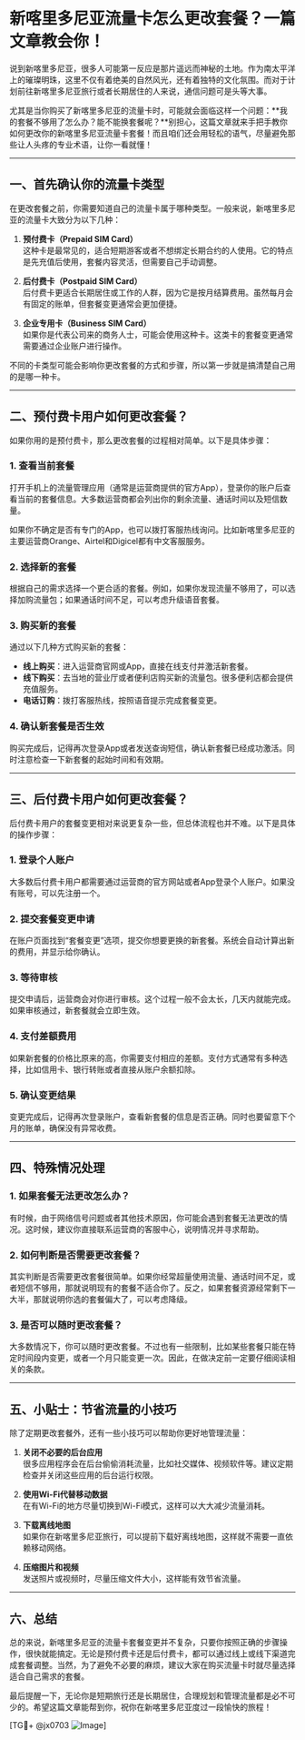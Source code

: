 # 新喀里多尼亚流量卡怎么更改套餐？一篇文章教会你！

说到新喀里多尼亚，很多人可能第一反应是那片遥远而神秘的土地。作为南太平洋上的璀璨明珠，这里不仅有着绝美的自然风光，还有着独特的文化氛围。而对于计划前往新喀里多尼亚旅行或者长期居住的人来说，通信问题可是头等大事。

尤其是当你购买了新喀里多尼亚的流量卡时，可能就会面临这样一个问题：**我的套餐不够用了怎么办？能不能换套餐呢？**别担心，这篇文章就来手把手教你如何更改你的新喀里多尼亚流量卡套餐！而且咱们还会用轻松的语气，尽量避免那些让人头疼的专业术语，让你一看就懂！

---

## 一、首先确认你的流量卡类型

在更改套餐之前，你需要知道自己的流量卡属于哪种类型。一般来说，新喀里多尼亚的流量卡大致分为以下几种：

1. **预付费卡（Prepaid SIM Card）**  
   这种卡是最常见的，适合短期游客或者不想绑定长期合约的人使用。它的特点是先充值后使用，套餐内容灵活，但需要自己手动调整。

2. **后付费卡（Postpaid SIM Card）**  
   后付费卡更适合长期居住或工作的人群，因为它是按月结算费用。虽然每月会有固定的账单，但套餐变更通常会更加便捷。

3. **企业专用卡（Business SIM Card）**  
   如果你是代表公司来的商务人士，可能会使用这种卡。这类卡的套餐变更通常需要通过企业账户进行操作。

不同的卡类型可能会影响你更改套餐的方式和步骤，所以第一步就是搞清楚自己用的是哪一种卡。

---

## 二、预付费卡用户如何更改套餐？

如果你用的是预付费卡，那么更改套餐的过程相对简单。以下是具体步骤：

### 1. 查看当前套餐
打开手机上的流量管理应用（通常是运营商提供的官方App），登录你的账户后查看当前的套餐信息。大多数运营商都会列出你的剩余流量、通话时间以及短信数量。

如果你不确定是否有专门的App，也可以拨打客服热线询问。比如新喀里多尼亚的主要运营商Orange、Airtel和Digicel都有中文客服服务。

### 2. 选择新的套餐
根据自己的需求选择一个更合适的套餐。例如，如果你发现流量不够用了，可以选择加购流量包；如果通话时间不足，可以考虑升级语音套餐。

### 3. 购买新的套餐
通过以下几种方式购买新的套餐：
- **线上购买**：进入运营商官网或App，直接在线支付并激活新套餐。
- **线下购买**：去当地的营业厅或者便利店购买新的流量包。很多便利店都会提供充值服务。
- **电话订购**：拨打客服热线，按照语音提示完成套餐变更。

### 4. 确认新套餐是否生效
购买完成后，记得再次登录App或者发送查询短信，确认新套餐已经成功激活。同时注意检查一下新套餐的起始时间和有效期。

---

## 三、后付费卡用户如何更改套餐？

后付费卡用户的套餐变更相对来说更复杂一些，但总体流程也并不难。以下是具体的操作步骤：

### 1. 登录个人账户
大多数后付费卡用户都需要通过运营商的官方网站或者App登录个人账户。如果没有账号，可以先注册一个。

### 2. 提交套餐变更申请
在账户页面找到“套餐变更”选项，提交你想要更换的新套餐。系统会自动计算出新的费用，并显示给你确认。

### 3. 等待审核
提交申请后，运营商会对你进行审核。这个过程一般不会太长，几天内就能完成。如果审核通过，新套餐就会立即生效。

### 4. 支付差额费用
如果新套餐的价格比原来的高，你需要支付相应的差额。支付方式通常有多种选择，比如信用卡、银行转账或者直接从账户余额扣除。

### 5. 确认变更结果
变更完成后，记得再次登录账户，查看新套餐的信息是否正确。同时也要留意下个月的账单，确保没有异常收费。

---

## 四、特殊情况处理

### 1. 如果套餐无法更改怎么办？
有时候，由于网络信号问题或者其他技术原因，你可能会遇到套餐无法更改的情况。这时候，建议你直接联系运营商的客服中心，说明情况并寻求帮助。

### 2. 如何判断是否需要更改套餐？
其实判断是否需要更改套餐很简单。如果你经常超量使用流量、通话时间不足，或者短信不够用，那就说明现有的套餐不适合你了。反之，如果套餐资源经常剩下一大半，那就说明你选的套餐偏大了，可以考虑降级。

### 3. 是否可以随时更改套餐？
大多数情况下，你可以随时更改套餐。不过也有一些限制，比如某些套餐只能在特定时间段内变更，或者一个月只能变更一次。因此，在做决定前一定要仔细阅读相关的条款。

---

## 五、小贴士：节省流量的小技巧

除了定期更改套餐外，还有一些小技巧可以帮助你更好地管理流量：

1. **关闭不必要的后台应用**  
   很多应用程序会在后台偷偷消耗流量，比如社交媒体、视频软件等。建议定期检查并关闭这些应用的后台运行权限。

2. **使用Wi-Fi代替移动数据**  
   在有Wi-Fi的地方尽量切换到Wi-Fi模式，这样可以大大减少流量消耗。

3. **下载离线地图**  
   如果你在新喀里多尼亚旅行，可以提前下载好离线地图，这样就不需要一直依赖移动网络。

4. **压缩图片和视频**  
   发送照片或视频时，尽量压缩文件大小，这样能有效节省流量。

---

## 六、总结

总的来说，新喀里多尼亚的流量卡套餐变更并不复杂，只要你按照正确的步骤操作，很快就能搞定。无论是预付费卡还是后付费卡，都可以通过线上或线下渠道完成套餐调整。当然，为了避免不必要的麻烦，建议大家在购买流量卡时就尽量选择适合自己需求的套餐。

最后提醒一下，无论你是短期旅行还是长期居住，合理规划和管理流量都是必不可少的。希望这篇文章能帮到你，祝你在新喀里多尼亚度过一段愉快的旅程！

[TG💪+ @jx0703 ![Image](https://github.com/user-attachments/assets/dbca1d08-cadb-493c-b0ec-ad6f7a83f270)]